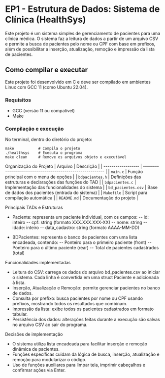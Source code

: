 # EP1 - Estrutura de Dados: Sistema de Clínica (HealthSys)

Este projeto é um sistema simples de gerenciamento de pacientes para uma clínica médica. O sistema faz a leitura de dados a partir de um arquivo CSV e permite a busca de pacientes pelo nome ou CPF com base em prefixos, além de possibilitar a inserção, atualização, remoção e impressão da lista de pacientes.

## Como compilar e executar

Este projeto foi desenvolvido em C e deve ser compilado em ambientes Linux com GCC 11 (como Ubuntu 22.04).

### Requisitos
- GCC (versão 11 ou compatível)  
- Make  

### Compilação e execução
No terminal, dentro do diretório do projeto:

```
make           # Compila o projeto
./healthsys    # Executa o programa
make clean     # Remove os arquivos objeto e executável
```



Organização do Projeto
| Arquivo            | Descrição                                                  |
| ------------------ | ---------------------------------------------------------- |
| `main.c`           | Função principal com o menu de opções                      |
| `bdpacientes.h`    | Definições das estruturas e declarações das funções do TAD |
| `bdpacientes.c`    | Implementação das funcionalidades do sistema               |
| `bd_pacientes.csv` | Base de dados dos pacientes (entrada do sistema)           |
| `Makefile`         | Script para compilação automática                          |
| `README.md`        | Documentação do projeto                                    |




Principais TADs e Estruturas
- Paciente: representa um paciente individual, com os campos:
-- id: inteiro
-- cpf: string (formato XXX.XXX.XXX-XX)
-- nome: string
-- idade: inteiro
-- data_cadastro: string (formato AAAA-MM-DD)

- BDPacientes: representa o banco de pacientes com uma lista encadeada, contendo:
-- Ponteiro para o primeiro paciente (front)
-- Ponteiro para o último paciente (rear)
-- Total de pacientes cadastrados (total)


Funcionalidades implementadas
- Leitura do CSV: carrega os dados do arquivo bd_pacientes.csv ao iniciar o sistema. Cada linha é convertida em uma struct Paciente e adicionada à lista.
- Inserção, Atualização e Remoção: permite gerenciar pacientes no banco de dados.
- Consulta por prefixo: busca pacientes por nome ou CPF usando prefixos, mostrando todos os resultados que combinam.
- Impressão da lista: exibe todos os pacientes cadastrados em formato tabular.
- Persistência dos dados: alterações feitas durante a execução são salvas no arquivo CSV ao sair do programa.


Decisões de implementação
- O sistema utiliza lista encadeada para facilitar inserção e remoção dinâmica de pacientes.
- Funções específicas cuidam da lógica de busca, inserção, atualização e remoção para modularizar o código.
- Uso de funções auxiliares para limpar tela, imprimir cabeçalhos e confirmar ações via Enter.
